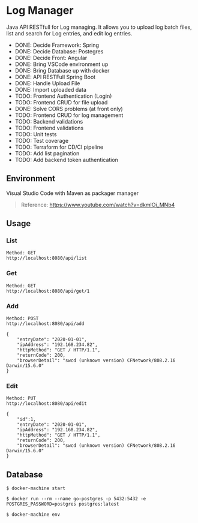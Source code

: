 # Log Manager

Java API RESTfull for Log managing. It allows you to upload log batch files, list and search for Log entries, and edit log entries. 

- DONE: Decide Framework: Spring
- DONE: Decide Database: Postegres
- DONE: Decide Front: Angular
- DONE: Bring VSCode environment up
- DONE: Bring Database up with docker
- DONE: API RESTFull Spring Boot
- DONE: Handle Upload File
- DONE: Import uploaded data
- TODO: Frontend Authentication (Login)
- TODO: Frontend CRUD for file upload
- DONE: Solve CORS problems (at front only)
- TODO: Frontend CRUD for log management
- TODO: Backend validations
- TODO: Frontend validations
- TODO: Unit tests
- TODO: Test coverage
- TODO: Terraform for CD/CI pipeline
- TODO: Add list pagination
- TODO: Add backend token authentication

## Environment

Visual Studio Code with Maven as packager manager

> Reference: https://www.youtube.com/watch?v=dkmlOi_MNb4

## Usage

### List

```
Method: GET
http://localhost:8080/api/list
```

### Get
```
Method: GET
http://localhost:8080/api/get/1
```

### Add
```
Method: POST
http://localhost:8080/api/add
```

```
{
    "entryDate": "2020-01-01",
    "ipAddress": "192.168.234.82",
    "httpMethod": "GET / HTTP/1.1",
    "returnCode": 200,
    "browserDetail": "swcd (unknown version) CFNetwork/808.2.16 Darwin/15.6.0"
}
```

### Edit
```
Method: PUT
http://localhost:8080/api/edit
```

```
{
    "id":1,
    "entryDate": "2020-01-01",
    "ipAddress": "192.168.234.82",
    "httpMethod": "GET / HTTP/1.1",
    "returnCode": 200,
    "browserDetail": "swcd (unknown version) CFNetwork/808.2.16 Darwin/15.6.0"
}
```

## Database

```
$ docker-machine start
```
```
$ docker run --rm --name go-postgres -p 5432:5432 -e POSTGRES_PASSWORD=postgres postgres:latest
```
```
$ docker-machine env
```


